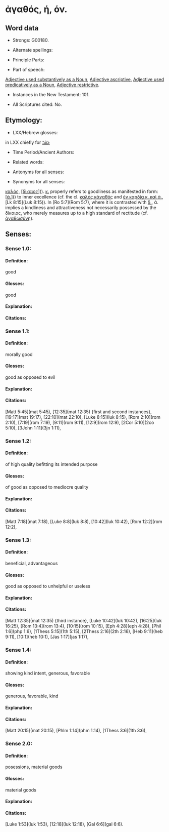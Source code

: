 # ἀγαθός, ή, όν.

<!-- Status: S2=NeedsReview -->
<!-- Lexica used for edits: BDAG LN FFM BN LSJM MM   -->

## Word data

* Strongs: G00180.

* Alternate spellings:



* Principle Parts: 


* Part of speech: 

[Adjective used substantively as a Noun](http://ugg.readthedocs.io/en/latest/noun_substantive_adj.html),
[Adjective ascriptive](http://ugg.readthedocs.io/en/latest/adjective_ascriptive.html),
[Adjective used predicatively as a Noun](http://ugg.readthedocs.io/en/latest/noun_predicate_adj.html),
[Adjective restrictive](http://ugg.readthedocs.io/en/latest/adjective_restrictive.html).

* Instances in the New Testament: 101.

* All Scriptures cited: No.

## Etymology: 


* LXX/Hebrew glosses: 

in LXX chiefly for [טוֹב](//en-uhl/H2896);

* Time Period/Ancient Authors: 


* Related words: 

* Antonyms for all senses:

* Synonyms for all senses: 

 [καλός](), [[δίκαιος]()](). [κ.]() properly refers to goodliness as manifested in form: [[ἀ.]()]() to inner excellence (cf. the cl. [καλὸς κἀγαθός]() and [ἐν καρδίᾳ κ. καὶ ἀ.](), [Lk 8:15](Luk 8:15)). In [Ro 5:7](Rom 5:7), where it is contrasted with [δ.](), ἀ. implies a kindliness and attractiveness not necessarily possessed by the δίκαιος, who merely measures up to a high standard of rectitude (cf. [ἀγαθωσύνη]()).

## Senses: 


### Sense  1.0: 

#### Definition: 

good

#### Glosses: 

good

#### Explanation: 

#### Citations: 


### Sense  1.1: 

#### Definition: 

morally good

#### Glosses: 

good as opposed to evil 

#### Explanation: 


#### Citations: 

[Matt 5:45](mat 5:45), [12:35](mat 12:35) {first and second instances}, [19:17](mat 19:17), [22:10](mat 22:10), [Luke 8:15](luk 8:15), [Rom 2:10](rom 2:10), [7:19](rom 7:19), [9:11](rom 9:11), [12:9](rom 12:9), [2Cor 5:10](2co 5:10),  [3John 1:11](3jn 1:11),  

### Sense  1.2: 

#### Definition: 

of high quality befitting its intended purpose

#### Glosses: 

of good as opposed to mediocre quality 

#### Explanation: 


#### Citations: 

[Matt 7:18](mat 7:18), [Luke 8:8](luk 8:8), [10:42](luk 10:42), [Rom 12:2](rom 12:2),


### Sense  1.3: 

#### Definition: 

beneficial, advantageous

#### Glosses: 

good as opposed to unhelpful or useless 

#### Explanation: 

#### Citations: 

[Matt 12:35](mat 12:35) {third instance}, [Luke 10:42](luk 10:42), [16:25](luk 16:25), [Rom 13:4](rom 13:4), [10:15](rom 10:15), [Eph 4:28](eph 4:28), [Phil 1:6](php 1:6), [1Thess 5:15](1th 5:15), [2Thess 2:16](2th 2:16), [Heb 9:11](heb 9:11), [10:1](heb 10:1), [Jas 1:17](jas 1:17),

### Sense  1.4: 

#### Definition: 

showing kind intent, generous, favorable

#### Glosses: 

generous, favorable, kind 

#### Explanation: 

#### Citations: 

[Matt 20:15](mat 20:15), [Phlm 1:14](phm 1:14), [1Thess 3:6](1th 3:6),


### Sense  2.0: 

#### Definition: 

posessions, material goods

#### Glosses: 

material goods 

#### Explanation: 


#### Citations: 

 [Luke 1:53](luk 1:53), [12:18](luk 12:18), [Gal 6:6](gal 6:6).


  




